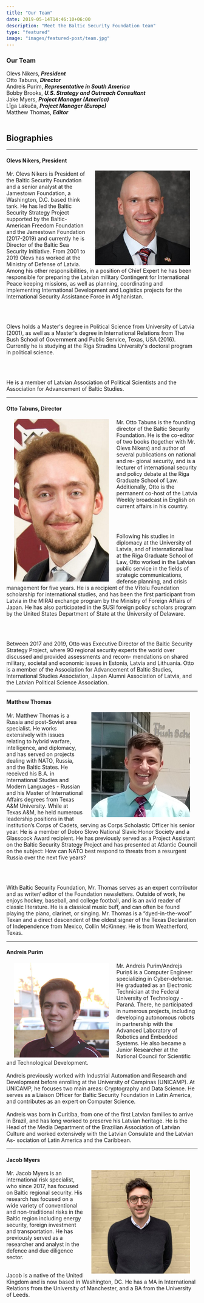 ```yaml
---
title: "Our Team"
date: 2019-05-14T14:46:10+06:00
description: "Meet the Baltic Security Foundation team"
type: "featured"
image: "images/featured-post/team.jpg"
---
```


### Our Team

Olevs Nikers, _**President**_ <br>
Otto Tabuns, _**Director**_ <br>
Andreis Purim, _**Representative in South America**_ <br>
Bobby Brooks, _**U.S. Strategy and Outreach Consultant**_<br>
Jake Myers, _**Project Manager (America)**_<br>
Līga Lakuča, _**Project Manager (Europe)**_<br>
Matthew Thomas, _**Editor**_ <br>
<br>

## Biographies
-----------
#### Olevs Nikers, President

<p align="justify">
<img src="../images/team/olev.jpg" alt="Olev Nikers" style="float:right;width:250px;" hspace="20"/>

Mr. Olevs Nikers is President of the Baltic Security Foundation and a senior analyst at the Jamestown Foundation, 
a Washington, D.C. based think tank. He has led the Baltic Security Strategy Project supported by the Baltic-American 
Freedom Foundation and the Jamestown Foundation (2017-2019) and currently he is Director of the Baltic Sea Security Initiative.
From 2001 to 2019 Olevs has worked at the Ministry of Defense of Latvia. Among his other responsibilities, in a position 
of Chief Expert he has been responsible for preparing the Latvian military Contingent for International Peace keeping missions, 
as well as planning, coordinating and implementing International Development and Logistics projects for the International 
Security Assistance Force in Afghanistan. 

<br/><br/>

Olevs holds a Master's degree in Political Science from University of Latvia (2001), as well as a Master's degree in International Relations from The Bush School of Government and Public Service, Texas, USA (2016). Currently he is studying at the Riga Stradins University's doctoral program in political science. 

<br/><br/>

He is a member of Latvian Association of Political Scientists and the Association for Advancement of Baltic Studies. 
</p>

-----------

#### Otto Tabuns, Director

<p align="justify">
<img src="../images/team/otto.jpg" alt="Otto Tabuns" style="float:left;width:250px;" hspace="20"/>

Mr. Otto Tabuns is the founding director of the Baltic Security Foundation. He is the co-editor of two books (together with Mr. Olevs Nikers) and author of several publications on national and re- gional security, and is a lecturer of international security and policy debate at the Riga Graduate School of Law. Additionally, Otto is the permanent co-host of the Latvia Weekly broadcast in English on current affairs in his country.

<br/><br/>

Following his studies in diplomacy at the University of Latvia, and of international law at the Riga Graduate School of Law, Otto worked in the Latvian public service in the fields of strategic communications, defense planning, and crisis management for five years. He is a recipient of the Vītolu Foundation scholarship for international studies, and has been the first participant from Latvia in the MIRAI exchange program by the Ministry of Foreign Affairs of Japan. He has also participated in the SUSI foreign policy scholars program by the United States Department of State at the University of Delaware. 

<br/><br/>

Between 2017 and 2019, Otto was Executive Director of the Baltic Security Strategy Project, where 90 regional security experts the world over discussed and provided assessments and recom- mendations on shared military, societal and economic issues in Estonia, Latvia and Lithuania. Otto is a member of the Association for Advancement of Baltic Studies, International Studies Association, Japan Alumni Association of Latvia, and the Latvian Political Science Association. 

</p>

-----------

#### Matthew Thomas

<p align="justify">
<img src="../images/team/matthew.jpg" alt="Matthew Thomas" style="float:right;width:260px;" hspace="20"/>

Mr. Matthew Thomas is a Russia and post-Soviet area specialist. He works extensively with issues relating to hybrid warfare, intelligence, and diplomacy, and has served on projects dealing with NATO, Russia, and the Baltic States. He received his B.A. in International Studies and Modern Languages - Russian and his Master of International Affairs degrees from Texas A&M University. While at Texas A&M, he held numerous leadership positions in that institution’s Corps of Cadets, serving as Corps Scholastic Officer his senior year. He is a member of Dobro Slovo National Slavic Honor Society and a Glasscock Award recipient. He has previously served as a Project Assistant on the Baltic Security Strategy Project and has presented at Atlantic Council on the subject: How can NATO best respond to threats from a resurgent Russia over the next five years? 

<br/><br/>

With Baltic Security Foundation, Mr. Thomas serves as an expert contributor and as writer/ editor of the Foundation newsletters. Outside of work, he enjoys hockey, baseball, and college football, and is an avid reader of classic literature. He is a classical music buff, and can often be found playing the piano, clarinet, or singing. Mr. Thomas is a “dyed-in-the-wool” Texan and a direct descendent of the oldest signer of the Texas Declaration of Independence from Mexico, Collin McKinney. He is from Weatherford, Texas. 

</p>

-----------

#### Andreis Purim

<p align="justify">
<img src="../images/team/andreis.jpg" alt="Andreis Purim" style="float:left;width:250px;" hspace="20"/>

Mr. Andreis Purim/Andrejs Puriņš is a Computer Engineer specializing in Cyber-defense. He graduated as an Electronic Technician at the Federal University of Technology - Paraná. There, he participated in numerous projects, including developing autonomous robots in partnership with the Advanced Laboratory of Robotics and Embedded Systems. He also became a Junior Researcher at the National Council for Scientific and Technological Development.
<br/><br/>
Andreis previously worked with Industrial Automation and Research and Development before enrolling at the University of Campinas (UNICAMP). At UNICAMP, he focuses two main areas: Cryptography and Data Science. He serves as a Liaison Officer for Baltic Security Foundation in Latin America, and contributes as an expert on Computer Science.
<br/><br/>
Andreis was born in Curitiba, from one of the first Latvian families to arrive in Brazil, and has long worked to preserve his Latvian heritage. He is the Head of the Media Department of the Brazilian Association of Latvian Culture and worked extensively with the Latvian Consulate and the Latvian As-
sociation of Latin America and the Caribbean.
</p>

-----------

#### Jacob Myers

<p align="justify">
<img src="../images/team/jacob.jpg" alt="Jacob Myers" style="float:right;width:260px;" hspace="20"/>

Mr. Jacob Myers is an international risk specialist, who since 2017, has focused on Baltic regional security. His research has focused on a wide variety of conventional and non-traditional risks in the Baltic region including energy security, foreign investment and transportation. He has previously served as a researcher and analyst in the defence and due diligence sector.
<br/><br/>

Jacob is a native of the United Kingdom and is now based in Washington, DC.  He has a MA in International Relations from the University of Manchester, and a BA from the University of Leeds.

</p>
